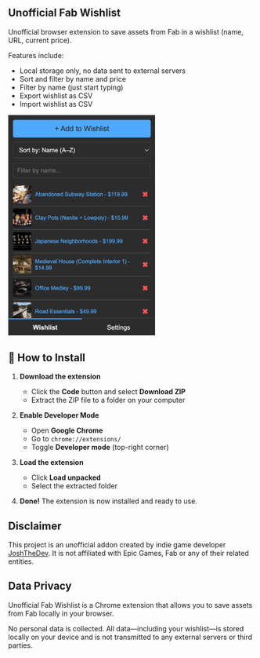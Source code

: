 ## Unofficial Fab Wishlist

Unofficial browser extension to save assets from Fab in a wishlist (name, URL, current price).

Features include:
- Local storage only, no data sent to external servers
- Sort and filter by name and price
- Filter by name (just start typing)
- Export wishlist as CSV
- Import wishlist as CSV

<img alt="Unofficial Fab Wishlist Screenshot" src="screenshots/unofficial-fab-wishlist-screenshot.png" width="300">


## 🔧 How to Install

1. **Download the extension**  
   - Click the **Code** button and select **Download ZIP**  
   - Extract the ZIP file to a folder on your computer  

2. **Enable Developer Mode**  
   - Open **Google Chrome**  
   - Go to `chrome://extensions/`  
   - Toggle **Developer mode** (top-right corner)  

3. **Load the extension**  
   - Click **Load unpacked**  
   - Select the extracted folder  

4. **Done!** The extension is now installed and ready to use.  

## Disclaimer

This project is an unofficial addon created by indie game developer [JoshTheDev](https://joshthedev.com). It is not affiliated with Epic Games, Fab or any of their related entities.

## Data Privacy

Unofficial Fab Wishlist is a Chrome extension that allows you to save assets from Fab locally in your browser.

No personal data is collected. All data—including your wishlist—is stored locally on your device and is not transmitted to any external servers or third parties.
